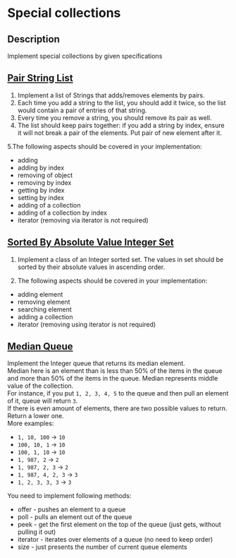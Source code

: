 # Special collections

## Description
Implement special collections by given specifications

## [Pair String List](src\main\java\com\efimchick\ifmo\collections\PairStringList.java)
1. Implement a list of Strings that adds/removes elements by pairs.
2. Each time you add a string to the list, you should add it twice,
so the list would contain a pair of entries of that string.
3. Every time you remove a string, you should remove its pair as well.
4. The list should keep pairs together: if you add a string by index, ensure it will not break a pair of the elements.
Put pair of new element after it.

5.The following aspects should be covered in your implementation:
- adding
- adding by index
- removing of object
- removing by index
- getting by index
- setting by index
- adding of a collection
- adding of a collection by index
- iterator (removing via iterator is not required)

## [Sorted By Absolute Value Integer Set](src\main\java\com\efimchick\ifmo\collections\SortedByAbsoluteValueIntegerSet.java)
1. Implement a class of an Integer sorted set. The values in set should be sorted by their absolute values in ascending order.

2. The following aspects should be covered in your implementation:
- adding element
- removing element
- searching element
- adding a collection
- iterator (removing using iterator is not required)

## [Median Queue](src\main\java\com\efimchick\ifmo\collections\MedianQueue.java)
Implement the Integer queue that returns its median element.\
Median here is an element than is less than 50% of the items in the queue and more than 50% of the items in the queue. Median represents middle value of the collection.    
For instance, if you put `1, 2, 3, 4, 5` to the queue and then pull an element of it, queue will return `3`.\
If there is even amount of elements, there are two possible values to return. Return a lower one.\
More examples:
- `1, 10, 100` &rightarrow; `10`
- `100, 10, 1` &rightarrow; `10`
- `100, 1, 10` &rightarrow; `10`
- `1, 987, 2` &rightarrow; `2`
- `1, 987, 2, 3` &rightarrow; `2`
- `1, 987, 4, 2, 3` &rightarrow; `3`
- `1, 2, 3, 3, 3` &rightarrow; `3`

You need to implement following methods:
- offer - pushes an element to a queue
- poll - pulls an element out of the queue 
- peek - get the first element on the top of the queue (just gets, without pulling it out)
- iterator - iterates over elements of a queue (no need to keep order)
- size - just presents the number of current queue elements
